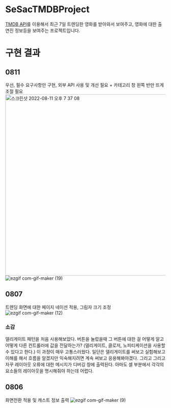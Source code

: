 # SeSacTMDBProject
<a href="https://developers.themoviedb.org/3/getting-started">TMDB API</a>를 이용해서 최근 7일 트렌딩한 영화를 받아와서 보여주고, 영화에 대한 출연진 정보등을 보여주는 프로젝트입니다.


# 구현 결과
## 0811
우선, 필수 요구사항만 구현, 외부 API 사용 및 개선 필요 + 카테고리 창 왼쪽 반만 뜨게 조절 필요 <br>
<img width="569" alt="스크린샷 2022-08-11 오후 7 37 08" src="https://user-images.githubusercontent.com/50474006/184115797-6ee1cc15-2a61-417c-a2f6-dcf5614bd20c.png"> <br>
![ezgif com-gif-maker (19)](https://user-images.githubusercontent.com/50474006/184116038-71d9abe0-bb3d-4310-90d3-aec81ca65ab6.gif)



## 0807
트렌딩 화면에 대한 페이지 네이션 적용, 그림자 크기 조정 <br>
![ezgif com-gif-maker (12)](https://user-images.githubusercontent.com/50474006/183284101-4802a369-ec01-4505-9f17-2b91ce89ccd2.gif)

### 소감
델리게이트 패턴을 처음 사용해보았다. 버튼을 눌렀을때 그 버튼에 대한 걸 어떻게 알고 어떻게 다른 컨트롤러에 값을 전달하는가? (델리게이트, 클로저, 노피티케이션을 사용할 수 있다고 한다.) 이 과정이 매우 고통스러웠다. 일단은 델리게이트를 써보고 실험해보고 이해를 해서 흐름을 알겠지만 익숙해지려면 계속 써보고 응용해봐야겠다. 그리고 그리고 자꾸 레이아웃 오류에 대한 메시지가 디버깅 창에 출력된다. 아마도 셀 부분에서 각각의 요소들의 레이아웃을 명시해줘야 하는데 어렵다.

## 0806
화면전환 적용 및 캐스트 정보 출력
![ezgif com-gif-maker (9)](https://user-images.githubusercontent.com/50474006/183284116-4e9305f1-b887-437f-a775-9aaeb3d3752b.gif)
